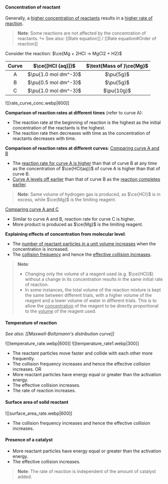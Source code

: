 #### Concentration of reactant
Generally, a <u>higher concentration of reactants</u> results in a <u>higher rate of reaction</u>.

> **Note**:
> Some reactions are not affected by the concentration of reactants.
> ↪️ See also: [[Rate equation]] / [[Rate equation#Order of reaction]]

Consider the reaction: $\ce{Mg + 2HCl → MgCl2 + H2}$

| Curve | $\ce{[HCl (aq)]}$ | $\text{Mass of }\ce{Mg}$ |
| :--: | :--: | :--: |
| A | $\pu{1.0 mol dm^-3}$ | $\pu{5g}$ |
| B | $\pu{0.5 mol dm^-3}$ | $\pu{5g}$ |
| C | $\pu{1.0 mol dm^-3}$ | $\pu{10g}$ |

![[rate_curve_conc.webp|600]]

**Comparison of reaction rates at different times** (refer to curve A):
- The reaction rate at the beginning of reaction is the highest as the initial concentration of the reactants is the highest.
- The reaction rate then decreases with time as the concentration of reactants decreases with time.

**Comparison of reaction rates at different curves**:
<u>Comparing curve A and B</u>
- The <u>reaction rate for curve A is higher</u> than that of curve B at any time as the concentration of $\ce{HCl(aq)}$ of curve A is higher than that of curve B.
- <u>Curve A levels off earlier</u> than that of curve B as the <u>reaction completes earlier</u>.

> **Note**:
> Same volume of hydrogen gas is produced, as $\ce{HCl}$ is in excess, while $\ce{Mg}$ is the limiting reagent.

<u>Comparing curve A and C</u>
- Similar to curve A and B, reaction rate for curve C is higher.
- More product is produced as $\ce{Mg}$ is the limiting reagent.

**Explaining effects of concentration from molecular level**:
- The <u>number of reactant particles in a unit volume increases</u> when the concentration is increased.
- The <u>collision frequency</u> and hence the <u>effective collision increases</u>.

> **Note**:
> - Changing only the volume of a reagent used (e.g. $\ce{HCl}$) without a change in its concentration results in the same initial rate of reaction.
> - In some instances, the total volume of the reaction mixture is kept the same between different trials, with a higher volume of the reagent and a lower volume of water in different trials. This is to allow the <u>concentration</u> of the reagent to be directly proportional to the <u>volume</u> of the reagent used.

#### Temperature of reaction
*See also: [[Maxwell-Boltzmann's distribution curve]]*

![[temperature_rate.webp|600]]
![[temperature_rate1.webp|300]]

- The reactant particles move faster and collide with each other more frequently.
- The collision frequency increases and hence the effective collision increases.
OR
- More reactant particles have energy equal or greater than the activation energy.
- The effective collision increases.
- The rate of reaction increases.

#### Surface area of solid reactant
![[surface_area_rate.webp|600]]
- The collision frequency increases and hence the effective collision increases.

#### Presence of a catalyst
- More reactant particles have energy equal or greater than the activation energy.
- The effective collision increases.

> **Note**:
> The rate of reaction is independent of the amount of catalyst added.

